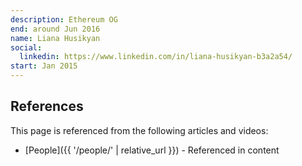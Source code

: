```yaml
---
description: Ethereum OG
end: around Jun 2016
name: Liana Husikyan
social:
  linkedin: https://www.linkedin.com/in/liana-husikyan-b3a2a54/
start: Jan 2015
---
```


## References

This page is referenced from the following articles and videos:

- [People]({{ '/people/' | relative_url }}) - Referenced in content